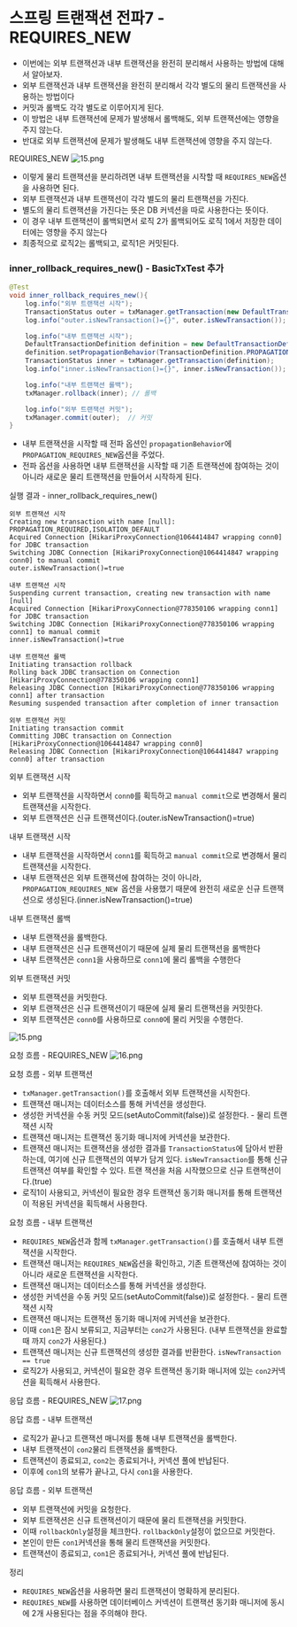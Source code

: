 # 스프링 트랜잭션 전파7 - REQUIRES_NEW

- 이번에는 외부 트랜잭션과 내부 트랜잭션을 완전히 분리해서 사용하는 방법에 대해서 알아보자.
- 외부 트랜잭션과 내부 트랜잭션을 완전히 분리해서 각각 별도의 물리 트랜잭션을 사용하는 방법이다
- 커밋과 롤백도 각각 별도로 이루어지게 된다.
- 이 방법은 내부 트랜잭션에 문제가 발생해서 롤백해도, 외부 트랜잭션에는 영향을 주지 않는다.
- 반대로 외부 트랜잭션에 문제가 발생해도 내부 트랜잭션에 영향을 주지 않는다.

REQUIRES_NEW
![15.png](Image%2F15.png)
- 이렇게 물리 트랜잭션을 분리하려면 내부 트랜잭션을 시작할 때 ``REQUIRES_NEW``옵션을 사용하면 된다.
- 외부 트랜잭션과 내부 트랜잭션이 각각 별도의 물리 트랜잭션을 가진다.
- 별도의 물리 트랜잭션을 가진다는 뜻은 DB 커넥션을 따로 사용한다는 뜻이다.
- 이 경우 내부 트랜잭션이 롤백되면서 로직 2가 롤백되어도 로직 1에서 저장한 데이터에는 영향을 주지 않는다
- 최종적으로 로직2는 롤백되고, 로직1은 커밋된다.

### inner_rollback_requires_new() - BasicTxTest 추가
```java
@Test
void inner_rollback_requires_new(){
    log.info("외부 트랜잭션 시작");
    TransactionStatus outer = txManager.getTransaction(new DefaultTransactionDefinition());
    log.info("outer.isNewTransaction()={}", outer.isNewTransaction());

    log.info("내부 트랜잭션 시작");
    DefaultTransactionDefinition definition = new DefaultTransactionDefinition();
    definition.setPropagationBehavior(TransactionDefinition.PROPAGATION_REQUIRES_NEW);
    TransactionStatus inner = txManager.getTransaction(definition);
    log.info("inner.isNewTransaction()={}", inner.isNewTransaction()); // true

    log.info("내부 트랜잭션 롤백");
    txManager.rollback(inner); // 롤백

    log.info("외부 트랜잭션 커밋");
    txManager.commit(outer);  // 커밋
}
```
- 내부 트랜잭션을 시작할 때 전파 옵션인 ``propagationBehavior``에 ``PROPAGATION_REQUIRES_NEW``옵션을 주었다.
- 전파 옵션을 사용하면 내부 트랜잭션을 시작할 때 기존 트랜잭션에 참여하는 것이 아니라 새로운 물리 트랜잭션을 
  만들어서 시작하게 된다.

실행 결과 - inner_rollback_requires_new()
```text
외부 트랜잭션 시작
Creating new transaction with name [null]: PROPAGATION_REQUIRED,ISOLATION_DEFAULT
Acquired Connection [HikariProxyConnection@1064414847 wrapping conn0] for JDBC transaction
Switching JDBC Connection [HikariProxyConnection@1064414847 wrapping conn0] to manual commit
outer.isNewTransaction()=true

내부 트랜잭션 시작
Suspending current transaction, creating new transaction with name [null]
Acquired Connection [HikariProxyConnection@778350106 wrapping conn1] for JDBC transaction
Switching JDBC Connection [HikariProxyConnection@778350106 wrapping conn1] to manual commit
inner.isNewTransaction()=true

내부 트랜잭션 롤백
Initiating transaction rollback
Rolling back JDBC transaction on Connection [HikariProxyConnection@778350106 wrapping conn1]
Releasing JDBC Connection [HikariProxyConnection@778350106 wrapping conn1] after transaction
Resuming suspended transaction after completion of inner transaction

외부 트랜잭션 커밋
Initiating transaction commit
Committing JDBC transaction on Connection [HikariProxyConnection@1064414847 wrapping conn0]
Releasing JDBC Connection [HikariProxyConnection@1064414847 wrapping conn0] after transaction
```

외부 트랜잭션 시작
- 외부 트랜잭션을 시작하면서 ``conn0``를 획득하고 ``manual commit``으로 변경해서 물리 트랜잭션을 시작한다.
- 외부 트랜잭션은 신규 트랜잭션이다.(outer.isNewTransaction()=true)

내부 트랜잭션 시작
- 내부 트랜잭션을 시작하면서 ``conn1``를 획득하고 ``manual commit``으로 변경해서 물리 트랜잭션을 시작한다.
- 내부 트랜잭션은 외부 트랜잭션에 참여하는 것이 아니라, ``PROPAGATION_REQUIRES_NEW ``옵션을 사용했기 때문에 
  완전히 새로운 신규 트랜잭션으로 생성된다.(inner.isNewTransaction()=true)

내부 트랜잭션 롤백
- 내부 트랜잭션을 롤백한다.
- 내부 트랜잭션은 신규 트랜잭션이기 때문에 실제 물리 트랜잭션을 롤백한다
- 내부 트랜잭션은 ``conn1``을 사용하므로 ``conn1``에 물리 롤백을 수행한다

외부 트랜잭션 커밋
- 외부 트랜잭션을 커밋한다.
- 외부 트랜잭션은 신규 트랜잭션이기 때문에 실제 물리 트랜잭션을 커밋한다.
- 외부 트랜잭션은 ``conn0``를 사용하므로 ``conn0``에 물리 커밋을 수행한다.

![15.png](Image%2F15.png)

요청 흐름 - REQUIRES_NEW
![16.png](Image%2F16.png)

요청 흐름 - 외부 트랜잭션
- ``txManager.getTransaction()``를 호출해서 외부 트랜잭션을 시작한다.
- 트랜잭션 매니저는 데이터소스를 통해 커넥션을 생성한다.
- 생성한 커넥션을 수동 커밋 모드(setAutoCommit(false))로 설정한다. - 물리 트랜잭션 시작
- 트랜잭션 매니저는 트랜잭션 동기화 매니저에 커넥션을 보관한다.
- 트랜잭션 매니저는 트랜잭션을 생성한 결과를 ``TransactionStatus``에 담아서 반환하는데, 여기에 신규
  트랜잭션의 여부가 담겨 있다. ``isNewTransaction``를 통해 신규 트랜잭션 여부를 확인할 수 있다. 트랜
  잭션을 처음 시작했으므로 신규 트랜잭션이다.(true)
- 로직1이 사용되고, 커넥션이 필요한 경우 트랜잭션 동기화 매니저를 통해 트랜잭션이 적용된 커넥션을 획득해서 사용한다.

요청 흐름 - 내부 트랜잭션
- ``REQUIRES_NEW``옵션과 함께 ``txManager.getTransaction()``를 호출해서 내부 트랜잭션을 시작한다.
- 트랜잭션 매니저는 ``REQUIRES_NEW``옵션을 확인하고, 기존 트랜잭션에 참여하는 것이 아니라 새로운 트랜잭션을 시작한다.
- 트랜잭션 매니저는 데이터소스를 통해 커넥션을 생성한다.
- 생성한 커넥션을 수동 커밋 모드(setAutoCommit(false))로 설정한다. - 물리 트랜잭션 시작
- 트랜잭션 매니저는 트랜잭션 동기화 매니저에 커넥션을 보관한다.
- 이때 ``con1``은 잠시 보류되고, 지금부터는 ``con2``가 사용된다. (내부 트랜잭션을 완료할 때 까지 ``con2``가 사용된다.)
- 트랜잭션 매니저는 신규 트랜잭션의 생성한 결과를 반환한다. ``isNewTransaction == true``
- 로직2가 사용되고, 커넥션이 필요한 경우 트랜잭션 동기화 매니저에 있는 ``con2``커넥션을 획득해서 사용한다.

응답 흐름 - REQUIRES_NEW
![17.png](Image%2F17.png)

응답 흐름 - 내부 트랜잭션
- 로직2가 끝나고 트랜잭션 매니저를 통해 내부 트랜잭션을 롤백한다.
- 내부 트랜잭션이 ``con2``물리 트랜잭션을 롤백한다.
- 트랜잭션이 종료되고, ``con2``는 종료되거나, 커넥션 풀에 반납된다.
- 이후에 ``con1``의 보류가 끝나고, 다시 ``con1``을 사용한다.

응답 흐름 - 외부 트랜잭션
- 외부 트랜잭션에 커밋을 요청한다.
- 외부 트랜잭션은 신규 트랜잭션이기 때문에 물리 트랜잭션을 커밋한다.
- 이때 ``rollbackOnly``설정을 체크한다. ``rollbackOnly``설정이 없으므로 커밋한다.
- 본인이 만든 ``con1``커넥션을 통해 물리 트랜잭션을 커밋한다.
- 트랜잭션이 종료되고, ``con1``은 종료되거나, 커넥션 풀에 반납된다.

정리
- ``REQUIRES_NEW``옵션을 사용하면 물리 트랜잭션이 명확하게 분리된다.
- ``REQUIRES_NEW``를 사용하면 데이터베이스 커넥션이 트랜잭션 동기화 매니저에 동시에 2개 사용된다는 점을 주의해야 한다.


